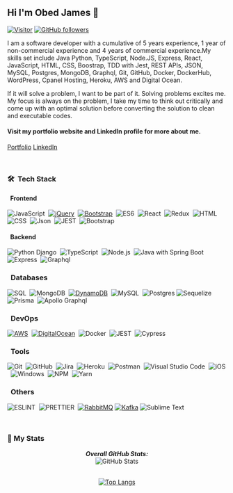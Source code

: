 <h2>Hi I'm Obed James 👋</h2>

[![Visitor](https://visitor-badge.laobi.icu/badge?page_id=jamesobed.jamesobed)](https://github.com/jamesobed) [![GitHub followers](https://img.shields.io/github/followers/jamesobed.svg?style=social&label=Follow)](https://github.com/jamesobed?tab=followers)

<p>I am a software developer with a cumulative of 5 years experience, 1 year of non-commercial experience and 4 years of commercial experience.My skills set include Java Python, TypeScript, Node.JS, Express, React, JavaScript, HTML, CSS, Boostrap, TDD with Jest, REST APIs, JSON, MySQL, Postgres, MongoDB, Graphql, Git, GitHub, Docker, DockerHub, WordPress, Cpanel Hosting, Heroku, AWS and Digital Ocean.
</p>
<p>
If it will solve a problem, I want to be part of it. Solving problems excites me. My focus is always on the problem, I take my time to think out critically and come up with an optimal solution before converting the solution to clean and executable codes.
</p>

#### Visit my portfolio website and LinkedIn profile for more about me.

<a href="https://obedjamesportfolio.netlify.app/">Portfolio</a>&nbsp;<a href="https://www.linkedin.com/in/obed-james-72671b167">LinkedIn</a>

<br />

### 🛠 &nbsp;Tech Stack

#### &nbsp; Frontend

![JavaScript](https://img.shields.io/badge/-JavaScript-05122A?style=flat&logo=javascript)&nbsp;
[![jQuery](https://img.shields.io/badge/jQuery-0769AD?style=for-the-badge&logo=jquery&logoColor=white)](https://jquery.com/)&nbsp;
[![Bootstrap](https://img.shields.io/badge/Bootstrap-7952B3?style=for-the-badge&logo=bootstrap&logoColor=white)](https://getbootstrap.com/)&nbsp;
![ES6](https://img.shields.io/badge/-ES6-05122A?style=flat&logo=javascript)&nbsp;
![React](https://img.shields.io/badge/-React-05122A?style=flat&logo=react)&nbsp;
![Redux](https://img.shields.io/badge/-Redux-05122A?style=flat&logo=redux)&nbsp;
![HTML](https://img.shields.io/badge/-HTML-05122A?style=flat&logo=HTML5)&nbsp;
![CSS](https://img.shields.io/badge/-CSS-05122A?style=flat&logo=CSS3&logoColor=1572B6)&nbsp;
![Json](https://img.shields.io/badge/-json-05122A?style=flat&logo=json)&nbsp;
![JEST](https://img.shields.io/badge/Jest-C21325?style=for-the-badge&logo=jest&logoColor=white)&nbsp;
![Bootstrap](https://img.shields.io/badge/-Bootstrap-05122A?style=flat&logo=bootstrap&logoColor=563D7C)

#### &nbsp; Backend

![Python Django](https://img.shields.io/badge/Python-Django-092E20?style=for-the-badge&logo=django&logoColor=white)&nbsp;
![TypeScript](https://img.shields.io/badge/TypeScript-007ACC?style=for-the-badge&logo=typescript&logoColor=white)&nbsp;
![Node.js](https://img.shields.io/badge/-Node.js-05122A?style=flat&logo=node.js)&nbsp;
![Java with Spring Boot](https://img.shields.io/badge/-Java%20with%20Spring%20Boot-05122A?style=flat&logo=java&logoColor=white&color=2bbc8a)
![Express](https://img.shields.io/badge/-Express.js-05122A?style=flat&logo=express)&nbsp;
![Graphql](https://img.shields.io/badge/GraphQl-E10098?style=for-the-badge&logo=graphql&logoColor=white)

### &nbsp; Databases

![SQL](https://img.shields.io/badge/-SQL-05122A?style=flat&logo=sql)&nbsp;
![MongoDB](https://img.shields.io/badge/-MongoDB-05122A?style=flat&logo=mongodb)&nbsp;
[![DynamoDB](https://img.shields.io/badge/Amazon%20DynamoDB-4053D6?style=for-the-badge&logo=amazon-dynamodb&logoColor=white)](https://aws.amazon.com/dynamodb/)&nbsp;
![MySQL](https://img.shields.io/badge/MySQL-005C84?style=for-the-badge&logo=mysql&logoColor=white)&nbsp;
![Postgres](https://img.shields.io/badge/PostgreSQL-316192?style=for-the-badge&logo=postgresql&logoColor=white)
![Sequelize](https://img.shields.io/badge/Sequelize-52B0E7?style=for-the-badge&logo=Sequelize&logoColor=white)&nbsp;
![Prisma](https://img.shields.io/badge/Prisma-3982CE?style=for-the-badge&logo=Prisma&logoColor=white)&nbsp;
![Apollo Graphql](https://img.shields.io/badge/Apollo%20GraphQL-311C87?&style=for-the-badge&logo=Apollo%20GraphQL&logoColor=white)

### &nbsp; DevOps

[![AWS](https://img.shields.io/badge/AWS-232F3E?style=for-the-badge&logo=amazon-aws&logoColor=white)](https://aws.amazon.com/)&nbsp;
[![DigitalOcean](https://img.shields.io/badge/DigitalOcean-0080FF?style=for-the-badge&logo=digitalocean&logoColor=white)](https://www.digitalocean.com/)&nbsp;
![Docker](https://img.shields.io/badge/Docker-2CA5E0?style=for-the-badge&logo=docker&logoColor=white)&nbsp;
![JEST](https://img.shields.io/badge/Jest-C21325?style=for-the-badge&logo=jest&logoColor=white)&nbsp;
![Cypress](https://img.shields.io/badge/Cypress-17202C?style=for-the-badge&logo=cypress&logoColor=white)

### &nbsp; Tools

![Git](https://img.shields.io/badge/-Git-05122A?style=flat&logo=git)&nbsp;
![GitHub](https://img.shields.io/badge/-GitHub-05122A?style=flat&logo=github)&nbsp;
![Jira](https://img.shields.io/badge/-Jira-05122A?style=flat&logo=jira)&nbsp;
![Heroku](https://img.shields.io/badge/-Heroku-05122A?style=flat&logo=heroku)&nbsp;
![Postman](https://img.shields.io/badge/-Postman-05122A?style=flat&logo=postman)&nbsp;
![Visual Studio Code](https://img.shields.io/badge/-Visual%20Studio%20Code-05122A?style=flat&logo=visual-studio-code&logoColor=007ACC)&nbsp;
![iOS](https://img.shields.io/badge/-iOS-05122A?style=flat&logo=ios)&nbsp;
![Windows](https://img.shields.io/badge/-Windows-05122A?style=flat&logo=windows)&nbsp;
![NPM](https://img.shields.io/badge/-npm-05122A?style=flat&logo=npm)&nbsp;
![Yarn](https://img.shields.io/badge/-yarn-05122A?style=flat&logo=yarn)&nbsp;

### &nbsp; Others

![ESLINT](https://img.shields.io/badge/-npm-05122A?style=flat&logo=npm)&nbsp;
![PRETTIER](https://img.shields.io/badge/prettier-1A2C34?style=for-the-badge&logo=prettier&logoColor=F7BA3E)&nbsp;
[![RabbitMQ](https://img.shields.io/badge/RabbitMQ-FF6600?style=for-the-badge&logo=rabbitmq)](https://www.rabbitmq.com/)
[![Kafka](https://img.shields.io/badge/Apache%20Kafka-000000?style=for-the-badge&logo=apachekafka)](https://kafka.apache.org/)
![Sublime Text](https://img.shields.io/badge/sublime_text-%23575757.svg?&style=for-the-badge&logo=sublime-text&logoColor=important)&nbsp;


</br>

### 👀 My Stats

<div>
  
  <p align="center">
  <b><em>Overall GitHub Stats:</em></b> <br/>
    <img src="https://github-readme-streak-stats.herokuapp.com/?user=jamesobed" alt="GitHub Stats" /> <br/><br/>
</p>
  <div align="center">
  
  [![Top Langs](https://github-readme-stats.vercel.app/api/top-langs/?username=jamesobed&hide=shell&langs_count=8&show_icons=true)](https://github.com/jamesobed/github-readme-stats)

</div>

</div>

<!--
**jamesobed/jamesobed** is a ✨ _special_ ✨ repository because its `README.md` (this file) appears on your GitHub profile.

Here are some ideas to get you started:

- 🔭 I’m currently working on ...
- 🌱 I’m currently learning ...
- 👯 I’m looking to collaborate on ...
- 🤔 I’m looking for help with ...
- 💬 Ask me about ...
- 📫 How to reach me: ...
- 😄 Pronouns: ...
- ⚡ Fun fact: ...
-->
